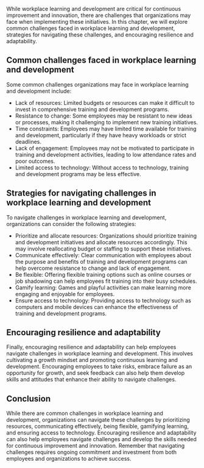 
While workplace learning and development are critical for continuous improvement and innovation, there are challenges that organizations may face when implementing these initiatives. In this chapter, we will explore common challenges faced in workplace learning and development, strategies for navigating these challenges, and encouraging resilience and adaptability.

Common challenges faced in workplace learning and development
-------------------------------------------------------------

Some common challenges organizations may face in workplace learning and development include:

* Lack of resources: Limited budgets or resources can make it difficult to invest in comprehensive training and development programs.
* Resistance to change: Some employees may be resistant to new ideas or processes, making it challenging to implement new training initiatives.
* Time constraints: Employees may have limited time available for training and development, particularly if they have heavy workloads or strict deadlines.
* Lack of engagement: Employees may not be motivated to participate in training and development activities, leading to low attendance rates and poor outcomes.
* Limited access to technology: Without access to technology, training and development programs may be less effective.

Strategies for navigating challenges in workplace learning and development
--------------------------------------------------------------------------

To navigate challenges in workplace learning and development, organizations can consider the following strategies:

* Prioritize and allocate resources: Organizations should prioritize training and development initiatives and allocate resources accordingly. This may involve reallocating budget or staffing to support these initiatives.
* Communicate effectively: Clear communication with employees about the purpose and benefits of training and development programs can help overcome resistance to change and lack of engagement.
* Be flexible: Offering flexible training options such as online courses or job shadowing can help employees fit training into their busy schedules.
* Gamify learning: Games and playful activities can make learning more engaging and enjoyable for employees.
* Ensure access to technology: Providing access to technology such as computers and mobile devices can enhance the effectiveness of training and development programs.

Encouraging resilience and adaptability
---------------------------------------

Finally, encouraging resilience and adaptability can help employees navigate challenges in workplace learning and development. This involves cultivating a growth mindset and promoting continuous learning and development. Encouraging employees to take risks, embrace failure as an opportunity for growth, and seek feedback can also help them develop skills and attitudes that enhance their ability to navigate challenges.

Conclusion
----------

While there are common challenges in workplace learning and development, organizations can navigate these challenges by prioritizing resources, communicating effectively, being flexible, gamifying learning, and ensuring access to technology. Encouraging resilience and adaptability can also help employees navigate challenges and develop the skills needed for continuous improvement and innovation. Remember that navigating challenges requires ongoing commitment and investment from both employees and organizations to achieve success.
